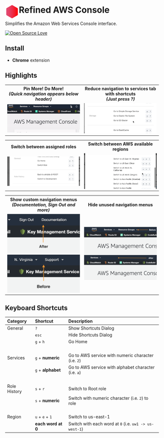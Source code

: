 # <img src="extension/images/icon128.png" width="45" align="left"> Refined AWS Console

Simplifies the Amazon Web Services Console interface.

[![Open Source Love](https://badges.frapsoft.com/os/v3/open-source-150x25.png?v=103)](https://github.com/ellerbrock/open-source-badges/)

## Install

- **Chrome** extension


## Highlights

<table>
  <tr>
    <th width="50%">
      Pin More! Do More!<br>
      <em>(Quick navigation appears below header)</em>
    </th>
    <th width="50%">
      Reduce navigation to services tab with shortcuts<br>
      <em>(Just press ?)</em>
    </th>
  </tr>
  <tr><!-- Prevent zebra stripes --></tr>
  <tr>
    <td>
      <img src="media/screenshot1.gif">
    </td>
    <td>
      <img src="media/screenshot2.gif">
    </td>
  </tr>
</table>

<table>
  <tr>
    <th width="50%">
      Switch between assigned roles<br>
    </th>
    <th width="50%">
      Switch between AWS available regions<br>
    </th>
  </tr>
  <tr><!-- Prevent zebra stripes --></tr>
  <tr>
    <td>
      <img src="media/screenshot5.png">
    </td>
    <td>
      <img src="media/screenshot6.gif">
    </td>
  </tr>
</table>

<table>
  <tr>
    <th width="50%">
      Show custom navigation menus<br>
      <em>(Documentation, Sign Out and more)</em>
    </th>
    <th width="50%">
      Hide unused navigation menus<br>
    </th>
  </tr>
  <tr><!-- Prevent zebra stripes --></tr>
  <tr>
    <td>
      <img src="media/screenshot7.png">
      <img src="media/screenshot8.png">
    </td>
    <td>
      <img src="media/screenshot3.png">
      <img src="media/screenshot4.png">
    </td>
  </tr>
</table>


## Keyboard Shortcuts

| Category      | Shortcut               | Description                                           |
| :------------ |:-----------------------|:------------------------------------------------------|
| General       | `?`                    | Show Shortcuts Dialog                                 |
|               | `esc`                  | Hide Shortcuts Dialog                                 |
|               | `g` + `h`              | Go Home                                               |
|&nbsp;         |                        |                                                       |
| Services      | `g` + **numeric**      | Go to AWS service with numeric character (i.e. `2`)   |
|               | `g` + **alphabet**     | Go to AWS service with alphabet character (i.e. `a`)  |
|&nbsp;         |                        |                                                       |
| Role History  | `s` + `r`              | Switch to Root role                                   |
|               | `s` + **numeric**      | Switch with numeric character (i.e. `2`) to role      |
|&nbsp;         |                        |                                                       |
| Region        | `u` + `e` + `1`        | Switch to us-east-1                                   |
|               | **each word at 0**     | Switch with each word at `0` (i.e. `uw1 -> us-west-1`)|
